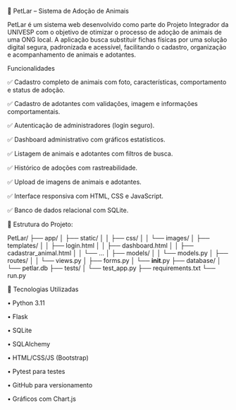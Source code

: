 🐾 PetLar – Sistema de Adoção de Animais

PetLar é um sistema web desenvolvido como parte do Projeto Integrador da UNIVESP com o objetivo de otimizar o processo de adoção de animais de uma ONG local. A aplicação busca substituir fichas físicas por uma solução digital segura, padronizada e acessível, facilitando o cadastro, organização e acompanhamento de animais e adotantes.

 Funcionalidades
 
✅ Cadastro completo de animais com foto, características, comportamento e status de adoção.

✅ Cadastro de adotantes com validações, imagem e informações comportamentais.

✅ Autenticação de administradores (login seguro).

✅ Dashboard administrativo com gráficos estatísticos.

✅ Listagem de animais e adotantes com filtros de busca.

✅ Histórico de adoções com rastreabilidade.

✅ Upload de imagens de animais e adotantes.

✅ Interface responsiva com HTML, CSS e JavaScript.

✅ Banco de dados relacional com SQLite.

🧱 Estrutura do Projeto:

PetLar/
├── app/
│   ├── static/
│   │   ├── css/
│   │   └── images/
│   ├── templates/
│   │   ├── login.html
│   │   ├── dashboard.html
│   │   ├── cadastrar_animal.html
│   │   └── ...
│   ├── models/
│   │   └── models.py
│   ├── routes/
│   │   └── views.py
│   ├── forms.py
│   └── __init__.py
├── database/
│   └── petlar.db
├── tests/
│   └── test_app.py
├── requirements.txt
└── run.py

🔧 Tecnologias Utilizadas

   • Python 3.11

   • Flask

   • SQLite

   • SQLAlchemy

   • HTML/CSS/JS (Bootstrap)

   • Pytest para testes

   • GitHub para versionamento
   
   • Gráficos com Chart.js

   
